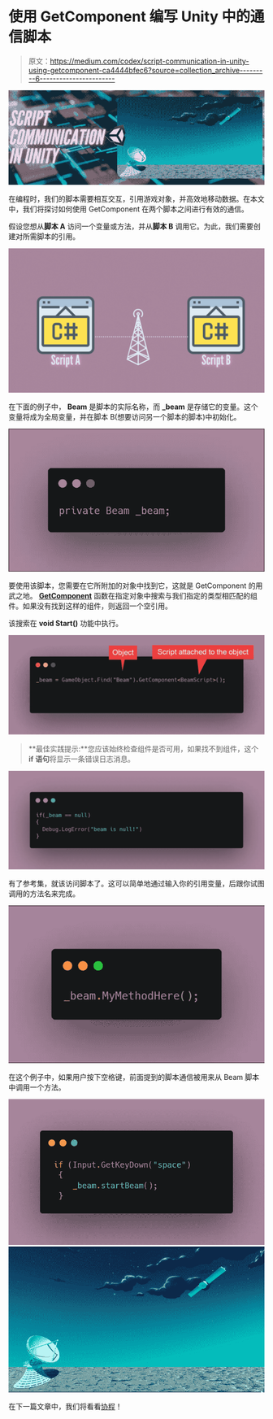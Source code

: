 # 使用 GetComponent 编写 Unity 中的通信脚本

> 原文：<https://medium.com/codex/script-communication-in-unity-using-getcomponent-ca4444bfec6?source=collection_archive---------6----------------------->

![](img/4eb6e97d48378f3a8b0fd59408cfaa94.png)

在编程时，我们的脚本需要相互交互，引用游戏对象，并高效地移动数据。在本文中，我们将探讨如何使用 GetComponent 在两个脚本之间进行有效的通信。

假设您想从**脚本 A** 访问一个变量或方法，并从**脚本 B** 调用它。为此，我们需要创建对所需脚本的引用。

![](img/ced8f488a17f5e949c44ca884ae1c07f.png)

在下面的例子中， **Beam** 是脚本的实际名称，而 **_beam** 是存储它的变量。这个变量将成为全局变量，并在脚本 B(想要访问另一个脚本的脚本)中初始化。

![](img/4fde24a002a346e4f8cfa4efc5cae483.png)

要使用该脚本，您需要在它所附加的对象中找到它，这就是 GetComponent 的用武之地。 [**GetComponent**](https://docs.unity3d.com/ScriptReference/GameObject.GetComponents.html) 函数在指定对象中搜索与我们指定的类型相匹配的组件。如果没有找到这样的组件，则返回一个空引用。

该搜索在 **void Start()** 功能中执行。

![](img/2f4d85d6e991282c783a2b20458437ea.png)

> **最佳实践提示:**您应该始终检查组件是否可用，如果找不到组件，这个 **if 语句**将显示一条错误日志消息。

![](img/dc78759050f8777b6683c12c903c7668.png)

有了参考集，就该访问脚本了。这可以简单地通过输入你的引用变量，后跟你试图调用的方法名来完成。

![](img/3de50dcad4cdefd4251051f165a24db8.png)

在这个例子中，如果用户按下空格键，前面提到的脚本通信被用来从 Beam 脚本中调用一个方法。

![](img/49d7fc92516532c882c6a5496716e5d0.png)![](img/fd18c8a15bfca3060c2d49638fed2b67.png)

在下一篇文章中，我们将看看[协程](/codex/coroutines-with-unity-b5a2b3fc3426)！